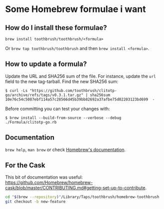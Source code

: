 # Some Homebrew formulae i want

## How do I install these formulae?
`brew install toothbrush/toothbrush/<formula>`

Or `brew tap toothbrush/toothbrush` and then `brew install <formula>`.

## How to update a formula?

Update the URL and SHA256 sum of the file.  For instance, update the `url` field to the new
tag-tarball.  Find the new SHA256 sum:

```shellsession
$ curl -Ls "https://github.com/toothbrush/clitotp-go/archive/refs/tags/v0.3.1.tar.gz" | sha256sum
10e76c54c5087ebf114a57c28566d45b39bb82692a37afbe75d02203123bd699  -
```

Before committing you can test your changes with:

```shellsession
$ brew install --build-from-source --verbose --debug ./Formula/clitotp-go.rb
```

## Documentation
`brew help`, `man brew` or check [Homebrew's documentation](https://docs.brew.sh).

## For the Cask

This bit of documentation was useful: https://github.com/Homebrew/homebrew-cask/blob/master/CONTRIBUTING.md#getting-set-up-to-contribute.

```sh
cd "$(brew --repository)"/Library/Taps/toothbrush/homebrew-toothbrush
git checkout -b new-feature
```

